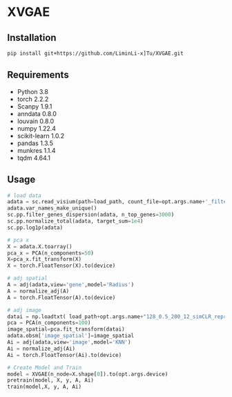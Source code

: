 # XVGAE
## Installation
```bash
pip install git+https://github.com/LiminLi-x]Tu/XVGAE.git
```
## Requirements
* Python 3.8
* torch 2.2.2
* Scanpy 1.9.1
* anndata 0.8.0
* louvain 0.8.0
* numpy 1.22.4
* scikit-learn 1.0.2
* pandas 1.3.5
* munkres 1.1.4
* tqdm 4.64.1
## Usage
```python
# load data
adata = sc.read_visium(path=load_path, count_file=opt.args.name+'_filtered_feature_bc_matrix.h5')
adata.var_names_make_unique()
sc.pp.filter_genes_dispersion(adata, n_top_genes=3000)
sc.pp.normalize_total(adata, target_sum=1e4)
sc.pp.log1p(adata)

# pca x
X = adata.X.toarray()
pca_x = PCA(n_components=50)
X=pca_x.fit_transform(X)
X = torch.FloatTensor(X).to(device)

# adj spatial
A = adj(adata,view='gene',model='Radius')
A = normalize_adj(A)
A = torch.FloatTensor(A).to(device)

# adj image
datai = np.loadtxt( load_path+opt.args.name+"128_0.5_200_12_simCLR_reprensentation2.csv",delimiter=",")
pca = PCA(n_components=100)
image_spatial=pca.fit_transform(datai)
adata.obsm['image_spatial']=image_spatial
Ai = adj(adata,view='image',model='KNN')
Ai = normalize_adj(Ai)
Ai = torch.FloatTensor(Ai).to(device)

# Create Model and Train
model = XVGAE(n_node=X.shape[0]).to(opt.args.device)
pretrain(model, X, y, A, Ai)
train(model,X, y, A, Ai)
```
